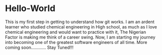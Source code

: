 # Hello-World
This is my first step in getting to understand how git works.
I am an ardent learner who studied chemical engineering in High school, as much as I love chemical engineering and would want to practice with it, The Nigerian Factor is making me think of a career swing. Now, I am starting my journey into becoming one of the greatest software engineers of all time.
More coming soon............ Stay Tuned!!!   	
